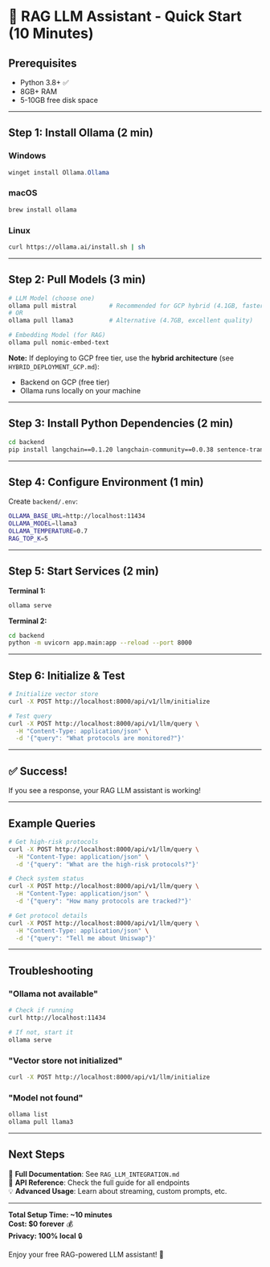 # 🚀 RAG LLM Assistant - Quick Start (10 Minutes)

## Prerequisites

- Python 3.8+ ✅
- 8GB+ RAM
- 5-10GB free disk space

---

## Step 1: Install Ollama (2 min)

### Windows
```powershell
winget install Ollama.Ollama
```

### macOS
```bash
brew install ollama
```

### Linux
```bash
curl https://ollama.ai/install.sh | sh
```

---

## Step 2: Pull Models (3 min)

```bash
# LLM Model (choose one)
ollama pull mistral         # Recommended for GCP hybrid (4.1GB, faster)
# OR
ollama pull llama3          # Alternative (4.7GB, excellent quality)

# Embedding Model (for RAG)
ollama pull nomic-embed-text
```

**Note:** If deploying to GCP free tier, use the **hybrid architecture** (see `HYBRID_DEPLOYMENT_GCP.md`):
- Backend on GCP (free tier)
- Ollama runs locally on your machine

---

## Step 3: Install Python Dependencies (2 min)

```bash
cd backend
pip install langchain==0.1.20 langchain-community==0.0.38 sentence-transformers==2.7.0 chromadb==0.4.24 faiss-cpu==1.8.0
```

---

## Step 4: Configure Environment (1 min)

Create `backend/.env`:

```bash
OLLAMA_BASE_URL=http://localhost:11434
OLLAMA_MODEL=llama3
OLLAMA_TEMPERATURE=0.7
RAG_TOP_K=5
```

---

## Step 5: Start Services (2 min)

**Terminal 1:**
```bash
ollama serve
```

**Terminal 2:**
```bash
cd backend
python -m uvicorn app.main:app --reload --port 8000
```

---

## Step 6: Initialize & Test

```bash
# Initialize vector store
curl -X POST http://localhost:8000/api/v1/llm/initialize

# Test query
curl -X POST http://localhost:8000/api/v1/llm/query \
  -H "Content-Type: application/json" \
  -d '{"query": "What protocols are monitored?"}'
```

---

## ✅ Success!

If you see a response, your RAG LLM assistant is working!

---

## Example Queries

```bash
# Get high-risk protocols
curl -X POST http://localhost:8000/api/v1/llm/query \
  -H "Content-Type: application/json" \
  -d '{"query": "What are the high-risk protocols?"}'

# Check system status
curl -X POST http://localhost:8000/api/v1/llm/query \
  -H "Content-Type: application/json" \
  -d '{"query": "How many protocols are tracked?"}'

# Get protocol details
curl -X POST http://localhost:8000/api/v1/llm/query \
  -H "Content-Type: application/json" \
  -d '{"query": "Tell me about Uniswap"}'
```

---

## Troubleshooting

### "Ollama not available"
```bash
# Check if running
curl http://localhost:11434

# If not, start it
ollama serve
```

### "Vector store not initialized"
```bash
curl -X POST http://localhost:8000/api/v1/llm/initialize
```

### "Model not found"
```bash
ollama list
ollama pull llama3
```

---

## Next Steps

📖 **Full Documentation**: See `RAG_LLM_INTEGRATION.md`  
🔧 **API Reference**: Check the full guide for all endpoints  
💡 **Advanced Usage**: Learn about streaming, custom prompts, etc.

---

**Total Setup Time: ~10 minutes**  
**Cost: $0 forever** 💰  
**Privacy: 100% local** 🔒  

Enjoy your free RAG-powered LLM assistant! 🎉

